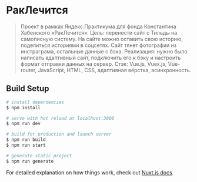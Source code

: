 # РакЛечится

> Проект в рамках Яндекс.Практикума для фонда Константина Хабенского «РакЛечится». Цель: перенести сайт с Тильды на самописную систему. На сайте можно оставить свою историю, поделиться историями в соцсетях. Сайт тянет фотографии из инстраграма, остальные данные с бэка. 
Реализация: нужно было написать адаптивный сайт, подключить его к бэку и настроить формат отправки данных на сервер.
Стэк: Vue.js, Vuex.js, Vue-router, JavaScript, HTML, CSS, адаптивная вёрстка, асинхронность.

## Build Setup

```bash
# install dependencies
$ npm install

# serve with hot reload at localhost:3000
$ npm run dev

# build for production and launch server
$ npm run build
$ npm run start

# generate static project
$ npm run generate
```

For detailed explanation on how things work, check out [Nuxt.js docs](https://nuxtjs.org).
